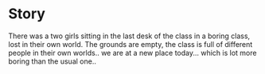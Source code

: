 # Story
There was a two girls sitting in the last desk of the class in a boring class, lost in their own world.
The grounds are empty, the class is full of different people in their own worlds..
we are at a new place today... which is lot more boring than the usual one..
